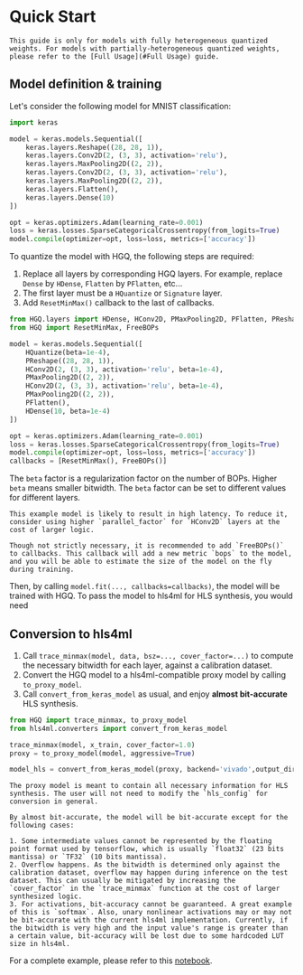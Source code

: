 # Quick Start

```{warning}
This guide is only for models with fully heterogeneous quantized weights. For models with partially-heterogeneous quantized weights, please refer to the [Full Usage](#Full Usage) guide.
```

## Model definition & training

Let's consider the following model for MNIST classification:

```python
import keras

model = keras.models.Sequential([
    keras.layers.Reshape((28, 28, 1)),
    keras.layers.Conv2D(2, (3, 3), activation='relu'),
    keras.layers.MaxPooling2D((2, 2)),
    keras.layers.Conv2D(2, (3, 3), activation='relu'),
    keras.layers.MaxPooling2D((2, 2)),
    keras.layers.Flatten(),
    keras.layers.Dense(10)
])

opt = keras.optimizers.Adam(learning_rate=0.001)
loss = keras.losses.SparseCategoricalCrossentropy(from_logits=True)
model.compile(optimizer=opt, loss=loss, metrics=['accuracy'])

```

To quantize the model with HGQ, the following steps are required:

1. Replace all layers by corresponding HGQ layers. For example, replace `Dense` by `HDense`, `Flatten` by `PFlatten`, etc...
2. The first layer must be a `HQuantize` or `Signature` layer.
3. Add `ResetMinMax()` callback to the last of callbacks.


``` python
from HGQ.layers import HDense, HConv2D, PMaxPooling2D, PFlatten, PReshape, HQuantize
from HGQ import ResetMinMax, FreeBOPs

model = keras.models.Sequential([
    HQuantize(beta=1e-4),
    PReshape((28, 28, 1)),
    HConv2D(2, (3, 3), activation='relu', beta=1e-4),
    PMaxPooling2D((2, 2)),
    HConv2D(2, (3, 3), activation='relu', beta=1e-4),
    PMaxPooling2D((2, 2)),
    PFlatten(),
    HDense(10, beta=1e-4)
])

opt = keras.optimizers.Adam(learning_rate=0.001)
loss = keras.losses.SparseCategoricalCrossentropy(from_logits=True)
model.compile(optimizer=opt, loss=loss, metrics=['accuracy'])
callbacks = [ResetMinMax(), FreeBOPs()]
```

The `beta` factor is a regularization factor on the number of BOPs. Higher `beta` means smaller bitwidth. The `beta` factor can be set to different values for different layers.

```{note}
This example model is likely to result in high latency. To reduce it, consider using higher `parallel_factor` for `HConv2D` layers at the cost of larger logic.
```

```{tip}
Though not strictly necessary, it is recommended to add `FreeBOPs()` to callbacks. This callback will add a new metric `bops` to the model, and you will be able to estimate the size of the model on the fly during training.
```

Then, by calling `model.fit(..., callbacks=callbacks)`, the model will be trained with HGQ. To pass the model to hls4ml for HLS synthesis, you would need

## Conversion to hls4ml

1. Call `trace_minmax(model, data, bsz=..., cover_factor=...)` to compute the necessary bitwidth for each layer, against a calibration dataset.
2. Convert the HGQ model to a hls4ml-compatible proxy model by calling `to_proxy_model`.
3. Call `convert_from_keras_model` as usual, and enjoy **almost bit-accurate** HLS synthesis.

```python
from HGQ import trace_minmax, to_proxy_model
from hls4ml.converters import convert_from_keras_model

trace_minmax(model, x_train, cover_factor=1.0)
proxy = to_proxy_model(model, aggressive=True)

model_hls = convert_from_keras_model(proxy, backend='vivado',output_dir=... ,part=...)
```

```{tip}
The proxy model is meant to contain all necessary information for HLS synthesis. The user will not need to modify the `hls_config` for conversion in general.
```

```{note}
By almost bit-accurate, the model will be bit-accurate except for the following cases:

1. Some intermediate values cannot be represented by the floating point format used by tensorflow, which is usually `float32` (23 bits mantissa) or `TF32` (10 bits mantissa).
2. Overflow happens. As the bitwidth is determined only against the calibration dataset, overflow may happen during inference on the test dataset. This can usually be mitigated by increasing the `cover_factor` in the `trace_minmax` function at the cost of larger synthesized logic.
3. For activations, bit-accuracy cannot be guaranteed. A great example of this is `softmax`. Also, unary nonlinear activations may or may not be bit-accurate with the current hls4ml implementation. Currently, if the bitwidth is very high and the input value's range is greater than a certain value, bit-accuracy will be lost due to some hardcoded LUT size in hls4ml.
```

For a complete example, please refer to this [notebook](https://github.com/calad0i/HGQ).
